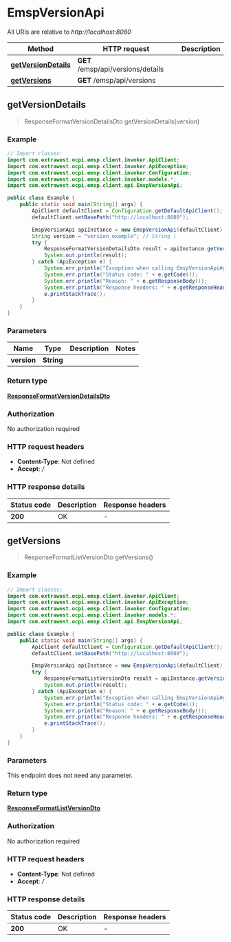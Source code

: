 # EmspVersionApi

All URIs are relative to *http://localhost:8080*

| Method | HTTP request | Description |
|------------- | ------------- | -------------|
| [**getVersionDetails**](EmspVersionApi.md#getVersionDetails) | **GET** /emsp/api/versions/details |  |
| [**getVersions**](EmspVersionApi.md#getVersions) | **GET** /emsp/api/versions |  |



## getVersionDetails

> ResponseFormatVersionDetailsDto getVersionDetails(version)



### Example

```java
// Import classes:
import com.extrawest.ocpi.emsp.client.invoker.ApiClient;
import com.extrawest.ocpi.emsp.client.invoker.ApiException;
import com.extrawest.ocpi.emsp.client.invoker.Configuration;
import com.extrawest.ocpi.emsp.client.invoker.models.*;
import com.extrawest.ocpi.emsp.client.api.EmspVersionApi;

public class Example {
    public static void main(String[] args) {
        ApiClient defaultClient = Configuration.getDefaultApiClient();
        defaultClient.setBasePath("http://localhost:8080");

        EmspVersionApi apiInstance = new EmspVersionApi(defaultClient);
        String version = "version_example"; // String | 
        try {
            ResponseFormatVersionDetailsDto result = apiInstance.getVersionDetails(version);
            System.out.println(result);
        } catch (ApiException e) {
            System.err.println("Exception when calling EmspVersionApi#getVersionDetails");
            System.err.println("Status code: " + e.getCode());
            System.err.println("Reason: " + e.getResponseBody());
            System.err.println("Response headers: " + e.getResponseHeaders());
            e.printStackTrace();
        }
    }
}
```

### Parameters


| Name | Type | Description  | Notes |
|------------- | ------------- | ------------- | -------------|
| **version** | **String**|  | |

### Return type

[**ResponseFormatVersionDetailsDto**](ResponseFormatVersionDetailsDto.md)

### Authorization

No authorization required

### HTTP request headers

- **Content-Type**: Not defined
- **Accept**: */*


### HTTP response details
| Status code | Description | Response headers |
|-------------|-------------|------------------|
| **200** | OK |  -  |


## getVersions

> ResponseFormatListVersionDto getVersions()



### Example

```java
// Import classes:
import com.extrawest.ocpi.emsp.client.invoker.ApiClient;
import com.extrawest.ocpi.emsp.client.invoker.ApiException;
import com.extrawest.ocpi.emsp.client.invoker.Configuration;
import com.extrawest.ocpi.emsp.client.invoker.models.*;
import com.extrawest.ocpi.emsp.client.api.EmspVersionApi;

public class Example {
    public static void main(String[] args) {
        ApiClient defaultClient = Configuration.getDefaultApiClient();
        defaultClient.setBasePath("http://localhost:8080");

        EmspVersionApi apiInstance = new EmspVersionApi(defaultClient);
        try {
            ResponseFormatListVersionDto result = apiInstance.getVersions();
            System.out.println(result);
        } catch (ApiException e) {
            System.err.println("Exception when calling EmspVersionApi#getVersions");
            System.err.println("Status code: " + e.getCode());
            System.err.println("Reason: " + e.getResponseBody());
            System.err.println("Response headers: " + e.getResponseHeaders());
            e.printStackTrace();
        }
    }
}
```

### Parameters

This endpoint does not need any parameter.

### Return type

[**ResponseFormatListVersionDto**](ResponseFormatListVersionDto.md)

### Authorization

No authorization required

### HTTP request headers

- **Content-Type**: Not defined
- **Accept**: */*


### HTTP response details
| Status code | Description | Response headers |
|-------------|-------------|------------------|
| **200** | OK |  -  |

